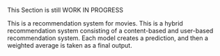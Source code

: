 This Section is still WORK IN PROGRESS

This is a recommendation system for movies. This is a hybrid recommendation system consisting of a content-based and user-based recommendation system. Each model creates a prediction, and then a weighted average is taken as a final output. 
